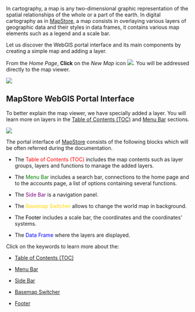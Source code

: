 In cartography, a map is any two-dimensional graphic representation of the spatial relationships of the whole or a part of the earth. In digital cartography as in [MapStore](https://mapstore.geo-solutions.it/mapstore/#/), a map consists in overlaying various layers of geographic data and their styles in data frames, it contains various map elements such as a legend and a scale bar.

Let us discover the WebGIS portal interface and its main components by creating a simple map and adding a layer.

From the *Home Page*, **Click** on the *New Map* icon <img src="../img/button/new-map-icon.jpg" class="ms-docbutton"/>. You will be addressed directly to the map viewer.

<img src="../img/exploring-maps/map-viewer.jpg" class="ms-docimage"/>


MapStore WebGIS Portal Interface
--------------------------------
To better explain the map viewer, we have specially added a layer. You will learn more on layers in the [Table of Contents (TOC)](toc.md) and [Menu Bar](menu-bar.md) sections.

<img src="../img/exploring-maps/gui.jpg" class="ms-docimage"/>

The portal interface of [MapStore](https://mapstore.geo-solutions.it/mapstore/#/)  consists of the following blocks which will be often referred during the documentation.

* The <span style="color:red">Table of Contents (TOC)</span> includes the map contents such as layer groups, layers and functions to manage the added layers.

* The <span style="color: green">Menu Bar</span> includes a search bar, connections to the home page and to the accounts page, a list of options containing several functions.

* The <span style="color:purple">Side Bar</span> is a navigation panel.

* The <span style="color:gold">Basemap Switcher</span> allows to change the world map in background.

* The <span style="color:black">Footer</span> includes a scale bar, the coordinates and the coordinates' systems.

* The <span style="color:blue">Data Frame</span> where the layers are displayed.

Click on the keywords to learn more about the:

* [Table of Contents (TOC)](toc.md)

* [Menu Bar](menu-bar.md)

* [Side Bar](side-bar.md)

* [Basemap Switcher](basemap.md)

* [Footer](footer.md)
